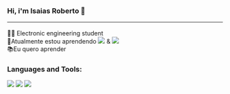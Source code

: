 ### Hi, i'm Isaias Roberto 👋 <hr>

👨‍💻 Electronic engineering student <br>
🌱Atualmente estou aprendendo <img src = "https://img.shields.io/badge/-Bootstrap-563D7C?style=flat&logo=bootstrap&logoColor=white"> & <img src = "https://img.shields.io/badge/-JavaScript-eed718?style=flat&logo=javascript&logoColor=ffffff"> <br>
📚Eu quero aprender 

<h3 align="left">Languages and Tools:</h3>

<img src = "https://img.shields.io/badge/-HTML5-E34F26?style=flat&logo=html5&logoColor=white"> <img src = "https://img.shields.io/badge/-CSS3 -1572B6? Style = flat & logo = css3 & logoColor = white "> <img src = "https://img.shields.io/badge/-JavaScript-eed718?style=flat&logo=javascript&logoColor=ffffff">

<!--
**anidio/anidio** is a ✨ _special_ ✨ repository because its `README.md` (this file) appears on your GitHub profile.

Here are some ideas to get you started:

- 🔭 I’m currently working on ...
- 🌱 I’m currently learning ...
- 👯 I’m looking to collaborate on ...
- 🤔 I’m looking for help with ...
- 💬 Ask me about ...
- 📫 How to reach me: ...
- 😄 Pronouns: ...
- ⚡ Fun fact: ...
-->
